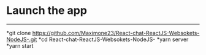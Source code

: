 Launch the app
===============
***
*git clone https://github.com/Maximone23/React-chat-ReactJS-Websokets-NodeJS-.git
*cd React-chat-ReactJS-Websokets-NodeJS-
*yarn server
*yarn start
